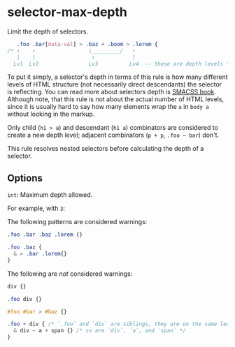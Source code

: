 # selector-max-depth

Limit the depth of selectors.

```css
   .foo .bar[data-val] > .baz + .boom > .lorem {
/* ↑    ↑                 \_________/   ↑  
   |    |                  ↑            | 
  Lv1  Lv2                Lv3          Lv4  -- these are depth levels */
```

To put it simply, a selector's depth in terms of this rule is how many different levels of HTML structure (not necessarily direct descendants) the selector is reflecting. You can read more about selectors depth is [SMACSS book](http://smacss.com/book/applicability). Although note, that this rule is not about the actual number of HTML levels, since it is usually hard to say how many elements wrap the `a` in `body a` without looking in the markup.

Only child (`h1 > a`) and descendant (`h1 a`) combinators are considered to create a new depth level; adjacent combinators (`p + p`, `.foo ~ bar`) don't.

This rule resolves nested selectors before calculating the depth of a selector.

## Options

`int`: Maximum depth allowed.

For example, with `3`:

The following patterns are considered warnings:

```css
.foo .bar .baz .lorem {}
```

```css
.foo .baz {
  & > .bar .lorem{}
}
```

The following are *not* considered warnings:

```css
div {}
```

```css
.foo div {}
```

```css
#foo #bar > #baz {}
```

```css
.foo + div { /* `.foo` and `div` are siblings, they are on the same level */
  & div ~ a + span {} /* so are `div`, `a`, and `span` */
}
```
